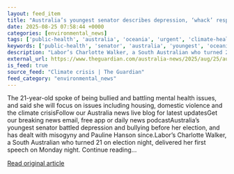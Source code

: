 ```yaml
---
layout: feed_item
title: "Australia’s youngest senator describes depression, ‘whack’ responses and a pet-related white lie in first speech"
date: 2025-08-25 07:58:44 +0000
categories: [environmental_news]
tags: ['public-health', 'australia', 'oceania', 'urgent', 'climate-health']
keywords: ['public-health', 'senator', 'australia', 'youngest', 'oceania', 'urgent', 'climate-health']
description: "Labor’s Charlotte Walker, a South Australian who turned 21 on election night, delivered her first speech on Monday night"
external_url: https://www.theguardian.com/australia-news/2025/aug/25/australias-youngest-senator-describes-depression-whack-responses-and-a-pet-related-white-lie-in-first-speech
is_feed: true
source_feed: "Climate crisis | The Guardian"
feed_category: "environmental_news"
---
```


The 21-year-old spoke of being bullied and battling mental health issues, and said she will focus on issues including housing, domestic violence and the climate crisisFollow our Australia news live blog for latest updatesGet our breaking news email, free app or daily news podcastAustralia’s youngest senator battled depression and bullying before her election, and has dealt with misogyny and Pauline Hanson since.Labor’s Charlotte Walker, a South Australian who turned 21 on election night, delivered her first speech on Monday night. Continue reading...

[Read original article](https://www.theguardian.com/australia-news/2025/aug/25/australias-youngest-senator-describes-depression-whack-responses-and-a-pet-related-white-lie-in-first-speech)
